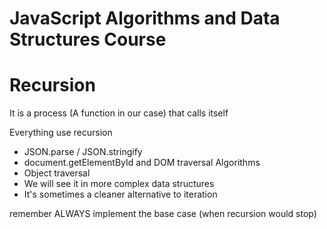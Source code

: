 # JavaScript Algorithms and Data Structures Course

# Recursion

It is a process (A function in our case) that calls itself

Everything use recursion 

- JSON.parse / JSON.stringify
- document.getElementById and DOM traversal Algorithms 
- Object traversal 
- We will see it in more complex data structures 
- It's sometimes a cleaner alternative to iteration

remember ALWAYS implement the base case (when recursion would stop)